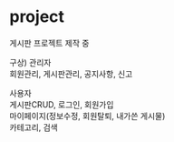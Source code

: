 # project
게시판 프로젝트 제작 중 

구상)
관리자<br>
회원관리, 게시판관리, 공지사항, 신고


사용자<br>
게시판CRUD, 로그인, 회원가입<br>
마이페이지(정보수정, 회원탈퇴, 내가쓴 게시물)<br>
카테고리, 검색<br>
